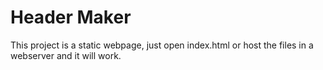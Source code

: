# Header Maker
This project is a static webpage, just open index.html or host the files in a webserver and it will work.